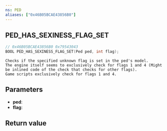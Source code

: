 ```yaml
---
ns: PED
aliases: ["0x46B05BCAE43856B0"]
---
```

## PED_HAS_SEXINESS_FLAG_SET

```c
// 0x46B05BCAE43856B0 0x79543043
BOOL PED_HAS_SEXINESS_FLAG_SET(Ped ped, int flag);
```

```
Checks if the specified unknown flag is set in the ped's model.  
The engine itself seems to exclusively check for flags 1 and 4 (Might be inlined code of the check that checks for other flags).  
Game scripts exclusively check for flags 1 and 4.  
```

## Parameters
* **ped**: 
* **flag**: 

## Return value
